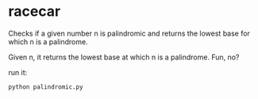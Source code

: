 racecar
===========

Checks if a given number n is palindromic and returns the lowest base for which n is a palindrome.

Given n, it returns the lowest base at which n is a palindrome. Fun, no?

run it:

  `python palindromic.py`
